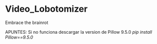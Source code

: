 # Video_Lobotomizer
Embrace the brainrot


APUNTES:
Si no funciona descargar la version de Pillow 9.5.0 *pip install Pillow==9.5.0*